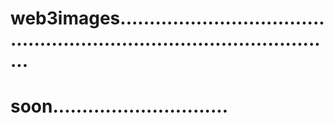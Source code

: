 # web3images...........................................................................................
# soon..............................

